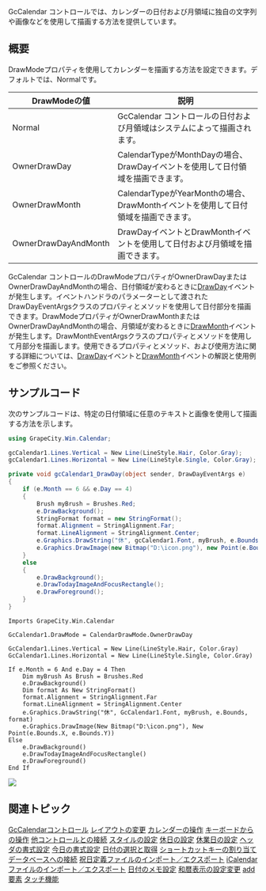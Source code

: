 GcCalendar コントロールでは、カレンダーの日付および月領域に独自の文字列や画像などを使用して描画する方法を提供しています。

## 概要

DrawModeプロパティを使用してカレンダーを描画する方法を設定できます。デフォルトでは、Normalです。

| DrawModeの値 | 説明 |
| ---------- | --- |
| Normal | GcCalendar コントロールの日付および月領域はシステムによって描画されます。 |
| OwnerDrawDay | CalendarTypeがMonthDayの場合、DrawDayイベントを使用して日付領域を描画できます。 |
| OwnerDrawMonth | CalendarTypeがYearMonthの場合、DrawMonthイベントを使用して日付領域を描画できます。 |
| OwnerDrawDayAndMonth | DrawDayイベントとDrawMonthイベントを使用して日付および月領域を描画できます。 |

GcCalendar コントロールのDrawModeプロパティがOwnerDrawDayまたはOwnerDrawDayAndMonthの場合、日付領域が変わるときに[DrawDay](gcdocsite__documentlink?toc-item-id=1a7483c1-498d-4c07-9570-5bb6b65f369c#DRAWDAY)イベントが発生します。イベントハンドラのパラメーターとして渡されたDrawDayEventArgsクラスのプロパティとメソッドを使用して日付部分を描画できます。DrawModeプロパティがOwnerDrawMonthまたはOwnerDrawDayAndMonthの場合、月領域が変わるときに[DrawMonth](gcdocsite__documentlink?toc-item-id=1a7483c1-498d-4c07-9570-5bb6b65f369c#DRAWMONTH)イベントが発生します。DrawMonthEventArgsクラスのプロパティとメソッドを使用して月部分を描画します。使用できるプロパティとメソッド、および使用方法に関する詳細については、[DrawDay](gcdocsite__documentlink?toc-item-id=1a7483c1-498d-4c07-9570-5bb6b65f369c#DRAWDAY)イベントと[DrawMonth](gcdocsite__documentlink?toc-item-id=1a7483c1-498d-4c07-9570-5bb6b65f369c#DRAWMONTH)イベントの解説と使用例をご参照ください。

## サンプルコード

次のサンプルコードは、特定の日付領域に任意のテキストと画像を使用して描画する方法を示します。

```csharp
using GrapeCity.Win.Calendar;

gcCalendar1.Lines.Vertical = New Line(LineStyle.Hair, Color.Gray);
gcCalendar1.Lines.Horizontal = New Line(LineStyle.Single, Color.Gray);

private void gcCalendar1_DrawDay(object sender, DrawDayEventArgs e)
{
    if (e.Month == 6 && e.Day == 4)
    {
        Brush myBrush = Brushes.Red;
        e.DrawBackground();
        StringFormat format = new StringFormat();
        format.Alignment = StringAlignment.Far;
        format.LineAlignment = StringAlignment.Center;
        e.Graphics.DrawString("休", gcCalendar1.Font, myBrush, e.Bounds, format);
        e.Graphics.DrawImage(new Bitmap("D:\icon.png"), new Point(e.Bounds.X, e.Bounds.Y));
    }
    else
    {
        e.DrawBackground();
        e.DrawTodayImageAndFocusRectangle();
        e.DrawForeground();
    }
}
```

```vbnet
Imports GrapeCity.Win.Calendar

GcCalendar1.DrawMode = CalendarDrawMode.OwnerDrawDay

GcCalendar1.Lines.Vertical = New Line(LineStyle.Hair, Color.Gray)
GcCalendar1.Lines.Horizontal = New Line(LineStyle.Single, Color.Gray)

If e.Month = 6 And e.Day = 4 Then
    Dim myBrush As Brush = Brushes.Red
    e.DrawBackground()
    Dim format As New StringFormat()
    format.Alignment = StringAlignment.Far
    format.LineAlignment = StringAlignment.Center
    e.Graphics.DrawString("休", GcCalendar1.Font, myBrush, e.Bounds, format)
    e.Graphics.DrawImage(New Bitmap("D:\icon.png"), New Point(e.Bounds.X, e.Bounds.Y))
Else
    e.DrawBackground()
    e.DrawTodayImageAndFocusRectangle()
    e.DrawForeground()
End If
```

![](/DOCUMENT_SITE_LINK_PREFIX_HERE/document-site-files/images/06fadbb1-c461-433a-b385-ae4966e56069/images/gccalendar.ownerdraw.png)

## 関連トピック

[GcCalendarコントロール](gcdocsite__documentlink?toc-item-id=bb84a3bc-1bcc-472f-bc6e-ecba682743ea)
[レイアウトの変更](gcdocsite__documentlink?toc-item-id=e66c4893-3b5b-4507-971f-c09edf9557c3)
[カレンダーの操作](gcdocsite__documentlink?toc-item-id=80b84915-ff83-478e-810b-597b80912e4d)
[キーボードからの操作](gcdocsite__documentlink?toc-item-id=9642960c-293a-4f11-a2af-d7a0240313c6)
[他コントロールとの接続](gcdocsite__documentlink?toc-item-id=de21e2fe-95a3-4c39-9073-4acaa8eb54c2)
[スタイルの設定](gcdocsite__documentlink?toc-item-id=c40c7d0e-6f68-44d2-8ce4-b0aa396e4892)
[休日の設定](gcdocsite__documentlink?toc-item-id=85cf0462-1301-4b6b-aa5e-67e1c3001940)
[休業日の設定](gcdocsite__documentlink?toc-item-id=7e869caf-4b0c-450c-a2f7-65de33a638ee)
[ヘッダの書式設定](gcdocsite__documentlink?toc-item-id=bd678a2a-5dc3-49d2-bf10-7e1d6b8682b9)
[今日の書式設定](gcdocsite__documentlink?toc-item-id=248792c9-1244-4cda-95a4-4aa017776bc4)
[日付の選択と取得](gcdocsite__documentlink?toc-item-id=f47e6259-8f3b-4353-9f00-ea93a81d5eba)
[ショートカットキーの割り当て](gcdocsite__documentlink?toc-item-id=fbc47142-f954-4edd-ad6a-bd9d93e026cc)
[データベースへの接続](gcdocsite__documentlink?toc-item-id=c9f769bb-c91c-46fb-8c72-ad3fcc1940d1)
[祝日定義ファイルのインポート／エクスポート](gcdocsite__documentlink?toc-item-id=1d011cfa-a662-45d4-9bc2-c7b90899337b)
[iCalendarファイルのインポート／エクスポート](gcdocsite__documentlink?toc-item-id=f347df74-4201-4c70-a287-57693eee6202)
[日付のメモ設定](gcdocsite__documentlink?toc-item-id=2fd5902b-8728-4967-b45e-41744d6cdeae)
[和暦表示の設定変更](gcdocsite__documentlink?toc-item-id=0aca298b-3436-4d0f-bf5d-fbd03c045123)
[add要素](gcdocsite__documentlink?toc-item-id=066f939c-562e-4601-bc52-17dfd94f85e9)
[タッチ機能](gcdocsite__documentlink?toc-item-id=209c31c3-d8f3-45b5-bdbe-3ed713735acc)